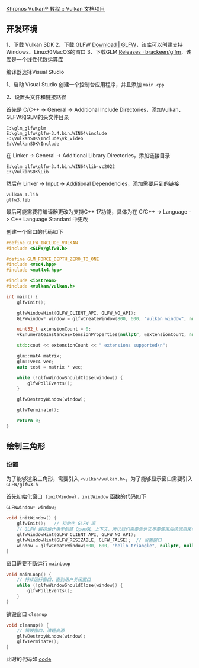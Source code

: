 
[Khronos Vulkan® 教程 :: Vulkan 文档项目](https://docs.vulkan.net.cn/tutorial/latest/00_Introduction.html)

## 开发环境

1、下载 Vulkan SDK
2、下载 GLFW [Download | GLFW](https://www.glfw.org/download.html)，该库可以创建支持Windows、Linux和MacOS的窗口
3、下载GLM [Releases · brackeen/glfm](https://github.com/brackeen/glfm/releases)，该库是一个线性代数运算库

编译器选择Visual Studio

1、启动 Visual Studio 创建一个控制台应用程序，并且添加 `main.cpp`

2、设置头文件和链接路径

首先是 C/C++  -> General -> Additional Include Directories，添加Vulkan、GLFW和GLM的头文件目录
```
E:\glm_glfw\glm
E:\glm_glfw\glfw-3.4.bin.WIN64\include
E:\VulkanSDK\Include\vk_video
E:\VulkanSDK\Include
```

在 Linker -> General -> Additional Library Directories，添加链接目录

```
E:\glm_glfw\glfw-3.4.bin.WIN64\lib-vc2022
E:\VulkanSDK\Lib
```

然后在 Linker -> Input -> Additional Dependencies，添加需要用到的链接

```
vulkan-1.lib
glfw3.lib
```

最后可能需要将编译器更改为支持C++ 17功能，具体为在 C/C++ -> Language -> C++ Language Standard 中更改

创建一个窗口的代码如下

```c++
#define GLFW_INCLUDE_VULKAN
#include <GLFW/glfw3.h>

#define GLM_FORCE_DEPTH_ZERO_TO_ONE
#include <vec4.hpp>
#include <mat4x4.hpp>

#include <iostream>
#include <vulkan/vulkan.h>

int main() {
    glfwInit();

    glfwWindowHint(GLFW_CLIENT_API, GLFW_NO_API);
    GLFWwindow* window = glfwCreateWindow(800, 600, "Vulkan window", nullptr, nullptr);

    uint32_t extensionCount = 0;
    vkEnumerateInstanceExtensionProperties(nullptr, &extensionCount, nullptr);

    std::cout << extensionCount << " extensions supported\n";

    glm::mat4 matrix;
    glm::vec4 vec;
    auto test = matrix * vec;

    while (!glfwWindowShouldClose(window)) {
        glfwPollEvents();
    }

    glfwDestroyWindow(window);

    glfwTerminate();

    return 0;
}
```


## 绘制三角形

### 设置

为了能够渲染三角形，需要引入 `<vulkan/vulkan.h>`，为了能够显示窗口需要引入 `GLFW/glfw3.h`

首先初始化窗口（`initWindow`），`initWindow` 函数的代码如下

```c++
GLFWwindow* window;

void initWindow() {
	glfwInit();   // 初始化 GLFW 库
	// GLFW 最初设计用于创建 OpenGL 上下文，所以我们需要告诉它不要使用后续调用来创建 OpenGL 上下文
	glfwWindowHint(GLFW_CLIENT_API, GLFW_NO_API); 
	glfwWindowHint(GLFW_RESIZABLE, GLFW_FALSE);  // 设置窗口
	window = glfwCreateWindow(800, 600, "hello triangle", nullptr, nullptr);  // 创建窗口
} 
```

窗口需要不断运行 `mainLoop`

```c++
void mainLoop() {
	// 持续运行窗口，直到用户关闭窗口
	while (!glfwWindowShouldClose(window)) {
		glfwPollEvents();
	}
}
```

销毁窗口 `cleanup`

```c++
void cleanup() {
	// 销毁窗口，清理资源
	glfwDestroyWindow(window);
	glfwTerminate();
}
```


此时的代码如 [code](codes/vulkan/00_base_code.cpp) 
